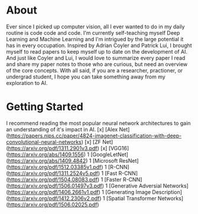 # About
Ever since I picked up computer vision, all I ever wanted to do in my daily routine is code code and code.  I'm currently self-teaching myself Deep Learning and Machine Learning and I'm intrigued by the large potential it has in every occupation.  Inspired by Adrian Coyler and Patrick Lui, I brought myself to read papers to keep myself up to date on the development of AI.  And just like Coyler and Lui, I would love to summarize every paper I read and share my paper notes to those who are curious, but need an overview of the core concepts.  With all said, if you are a researcher, practioner, or undergrad student, I hope you can take something away from my exploration to AI.

# Getting Started
I recommend reading the most popular neural network architectures to gain an understanding of it's impact in AI.
[x] [Alex Net] (https://papers.nips.cc/paper/4824-imagenet-classification-with-deep-convolutional-neural-networks)
[x] [ZF Net] (https://arxiv.org/pdf/1311.2901v3.pdf)
[x] [VGG16] (https://arxiv.org/abs/1409.1556)
1 [GoogleLetNet] (https://arxiv.org/abs/1409.4842)
1 [Microsoft ResNet] (https://arxiv.org/pdf/1512.03385v1.pdf)
1 [R-CNN] (https://arxiv.org/pdf/1311.2524v5.pdf)
1 [Fast R-CNN] (https://arxiv.org/pdf/1504.08083.pdf)
1 [Faster R-CNN] (https://arxiv.org/pdf/1506.01497v3.pdf)
1 [Generative Adversial Networks] (https://arxiv.org/pdf/1406.2661v1.pdf)
1 [Generating Image Description] (https://arxiv.org/pdf/1412.2306v2.pdf)
1 [Spatial Transformer Networks] (https://arxiv.org/pdf/1506.02025.pdf)




